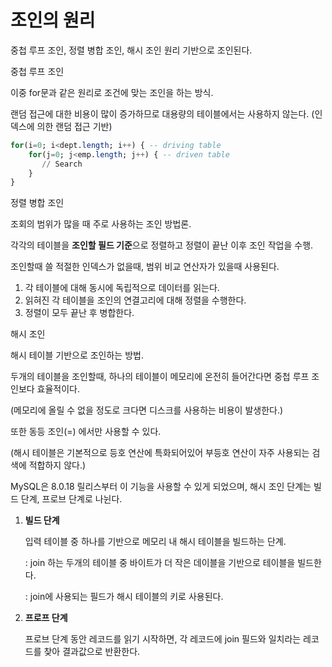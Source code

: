 # 조인의 원리

중첩 루프 조인, 정렬 병합 조인, 해시 조인 원리 기반으로 조인된다.

중첩 루프 조인

이중 for문과 같은 원리로 조건에 맞는 조인을 하는 방식.

랜덤 접근에 대한 비용이 많이 증가하므로 대용량의 테이블에서는 사용하지 않는다. (인덱스에 의한 랜덤 접근 기반)

```sql
for(i=0; i<dept.length; i++) { -- driving table
    for(j=0; j<emp.length; j++) { -- driven table
       // Search
    }
}
```

정렬 병합 조인

조회의 범위가 많을 때 주로 사용하는 조인 방법론.

각각의 테이블을 **조인할 필드 기준**으로 정렬하고 정렬이 끝난 이후 조인 작업을 수행.

조인할때 쓸 적절한 인덱스가 없을때, 범위 비교 연산자가 있을때 사용된다.

1. 각 테이블에 대해 동시에 독립적으로 데이터를 읽는다.
2. 읽혀진 각 테이블을 조인의 연결고리에 대해 정렬을 수행한다.
3. 정렬이 모두 끝난 후 병합한다.

해시 조인

해시 테이블 기반으로 조인하는 방법.

두개의 테이블을 조인할때, 하나의 테이블이 메모리에 온전히 들어간다면 중첩 루프 조인보다 효율적이다.

(메모리에 올릴 수 없을 정도로 크다면 디스크를 사용하는 비용이 발생한다.)

또한 동등 조인(=) 에서만 사용할 수 있다.

(해시 테이블은 기본적으로 등호 연산에 특화되어있어 부등호 연산이 자주 사용되는 검색에 적합하지 않다.)

MySQL은 8.0.18 릴리스부터 이 기능을 사용할 수 있게 되었으며, 해시 조인 단계는 빌드 단계, 프로브 단계로 나뉜다.

1. **빌드 단계**

   입력 테이블 중 하나를 기반으로 메모리 내 해시 테이블을 빌드하는 단계.

   : join 하는 두개의 테이블 중 바이트가 더 작은 데이블을 기반으로 테이블을 빌드한다.

   : join에 사용되는 필드가 해시 테이블의 키로 사용된다.

1. **프로프 단계**

   프로브 단계 동안 레코드를 읽기 시작하면, 각 레코드에 join 필드와 일치라는 레코드를 찾아 결과값으로 반환한다.
